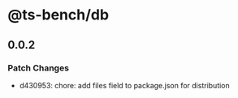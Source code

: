 # @ts-bench/db

## 0.0.2

### Patch Changes

- d430953: chore: add files field to package.json for distribution
